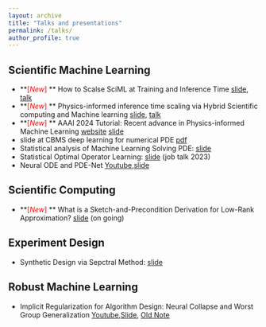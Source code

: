 ```yaml
---
layout: archive
title: "Talks and presentations"
permalink: /talks/
author_profile: true
---
```



## Scientific Machine Learning
- **<font color='red'>[*New*]</font> ** How to Scalse SciML at Training and Inference Time [slide](https://2prime.github.io/files/howtoscaleSCiML.pdf), [talk]()
- **<font color='red'>[*New*]</font> ** Physics-informed inference time scaling via Hybrid Scientific computing and Machine learning [slide](https://2prime.github.io/files/debiasandprecondition.pdf), [talk](https://www.youtube.com/watch?v=orbGuqVLAp4)
- **<font color='red'>[*New*]</font> ** AAAI 2024 Tutorial: Recent advance in Physics-informed Machine Learning  [website](https://sites.google.com/view/aaai-2024-tutorial-piml/) [slide](https://2prime.github.io/files/SML/piml_aaai.pdf)
- slide at CBMS deep learning for numerical PDE [pdf](https://2prime.github.io/files/CBMS_dlpde.pdf)
- Statistical analysis of Machine Learning Solving PDE: [slide](https://2prime.github.io/files/mlpde.pdf)
- Statistical Optimal Operator Learning: [slide](https://2prime.github.io/files/oplearning.pdf) (job talk 2023)
- Neural ODE and PDE-Net [Youtube](https://www.youtube.com/watch?v=URZG4ksH06g),[slide](https://2prime.github.io/files/ODETalk%20(1).pdf)
## Scientific Computing
- **<font color='red'>[*New*]</font> **  What is a Sketch-and-Precondition Derivation for Low-Rank Approximation? [slide](https://2prime.github.io/files/sketchandprecondition.pdf) (on going)

## Experiment Design
- Synthetic Design via Sepctral Method: [slide](https://2prime.github.io/files/SD.pdf)
## Robust Machine Learning
- Implicit Regularization for Algorithm Design: Neural Collapse and Worst Group Generalization [Youtube](https://www.youtube.com/watch?v=bM6jdI-T8CM),[Slide](https://drive.google.com/file/d/1UA5yr8W1iDdccZBbuA7xJioQ45q2RLZq/view), [Old Note](https://www.overleaf.com/read/dxfkrjkhnfqr)


